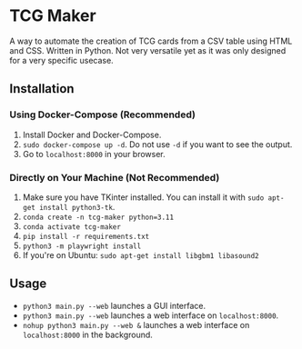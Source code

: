 # TCG Maker
A way to automate the creation of TCG cards from a CSV table using HTML and CSS. Written in Python. Not very versatile yet as it was only designed for a very specific usecase.

## Installation
### Using Docker-Compose (Recommended)
1. Install Docker and Docker-Compose.
2. `sudo docker-compose up -d`. Do not use `-d` if you want to see the output.
3. Go to `localhost:8000` in your browser.

### Directly on Your Machine (Not Recommended)
1. Make sure you have TKinter installed. You can install it with `sudo apt-get install python3-tk`.
2. `conda create -n tcg-maker python=3.11`
3. `conda activate tcg-maker`
4. `pip install -r requirements.txt`
5. `python3 -m playwright install`
6. If you're on Ubuntu: `sudo apt-get install libgbm1 libasound2`

## Usage
- `python3 main.py --web` launches a GUI interface.
- `python3 main.py --web` launches a web interface on `localhost:8000`.
- `nohup python3 main.py --web &` launches a web interface on `localhost:8000` in the background.
